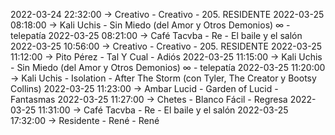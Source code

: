 2022-03-24 22:32:00 -> Creativo - Creativo - 205. RESIDENTE
2022-03-25 08:18:00 -> Kali Uchis - Sin Miedo (del Amor y Otros Demonios) ∞ - telepatía
2022-03-25 08:21:00 -> Café Tacvba - Re - El baile y el salón
2022-03-25 10:56:00 -> Creativo - Creativo - 205. RESIDENTE
2022-03-25 11:12:00 -> Pito Pérez - Tal Y Cual - Adiós
2022-03-25 11:15:00 -> Kali Uchis - Sin Miedo (del Amor y Otros Demonios) ∞ - telepatía
2022-03-25 11:20:00 -> Kali Uchis - Isolation - After The Storm (con Tyler, The Creator y Bootsy Collins)
2022-03-25 11:23:00 -> Ambar Lucid - Garden of Lucid - Fantasmas
2022-03-25 11:27:00 -> Chetes - Blanco Fácil - Regresa
2022-03-25 11:31:00 -> Café Tacvba - Re - El baile y el salón
2022-03-25 17:32:00 -> Residente - René - René

